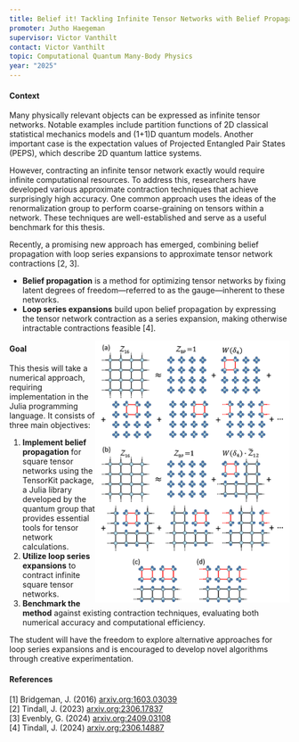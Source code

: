 ```yaml
---
title: Belief it! Tackling Infinite Tensor Networks with Belief Propagation.
promoter: Jutho Haegeman
supervisor: Victor Vanthilt
contact: Victor Vanthilt
topic: Computational Quantum Many-Body Physics
year: "2025"
---
```


#### Context
Many physically relevant objects can be expressed as infinite tensor networks. Notable examples include partition functions of 2D classical statistical mechanics models and (1+1)D quantum models. Another important case is the expectation values of Projected Entangled Pair States (PEPS), which describe 2D quantum lattice systems.

However, contracting an infinite tensor network exactly would require infinite computational resources. To address this, researchers have developed various approximate contraction techniques that achieve surprisingly high accuracy. One common approach uses the ideas of the renormalization group to perform coarse-graining on tensors within a network. These techniques are well-established and serve as a useful benchmark for this thesis.

Recently, a promising new approach has emerged, combining belief propagation with loop series expansions to approximate tensor network contractions [2, 3].

- **Belief propagation** is a method for optimizing tensor networks by fixing latent degrees of freedom—referred to as the gauge—inherent to these networks.
- **Loop series expansions** build upon belief propagation by expressing the tensor network contraction as a series expansion, making otherwise intractable contractions feasible [4].

<p><img alt="Loop series expansion on a square tensor network" src="/images/thesistopics/2025/VVanthilt1.png" style="float:right; width:350px" /></p>

#### Goal

This thesis will take a numerical approach, requiring implementation in the Julia programming language. It consists of three main objectives:

1. **Implement belief propagation** for square tensor networks using the TensorKit package, a Julia library developed by the quantum group that provides essential tools for tensor network calculations.
2. **Utilize loop series expansions** to contract infinite square tensor networks.
3. **Benchmark the method** against existing contraction techniques, evaluating both numerical accuracy and computational efficiency.

The student will have the freedom to explore alternative approaches for loop series expansions and is encouraged to develop novel algorithms through creative experimentation.

#### References

[1] Bridgeman, J. (2016) [arxiv.org:1603.03039](https://arxiv.org/abs/1603.03039)  
[2] Tindall, J. (2023) [arxiv.org:2306.17837](https://arxiv.org/abs/2306.17837)  
[3] Evenbly, G. (2024) [arxiv.org:2409.03108](https://arxiv.org/abs/2409.03108)  
[4] Tindall, J. (2024) [arxiv.org:2306.14887](https://arxiv.org/pdf/2306.14887)
